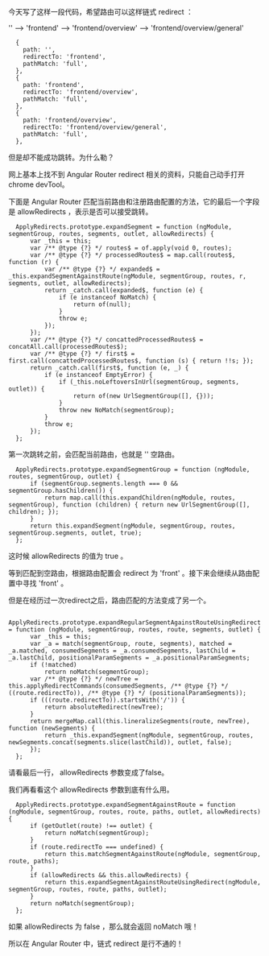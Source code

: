 今天写了这样一段代码，希望路由可以这样链式 redirect ：

'' --> 'frontend' --> 'frontend/overview' --> 'frontend/overview/general'

```
  {
    path: '',
    redirectTo: 'frontend',
    pathMatch: 'full',
  },
  {
    path: 'frontend',
    redirectTo: 'frontend/overview',
    pathMatch: 'full',
  },
  {
    path: 'frontend/overview',
    redirectTo: 'frontend/overview/general',
    pathMatch: 'full',
  },
```

但是却不能成功跳转。为什么勒？

网上基本上找不到 Angular Router redirect 相关的资料，只能自己动手打开 chrome devTool。

下面是 Angular Router 匹配当前路由和注册路由配置的方法，它的最后一个字段是 allowRedirects ，表示是否可以接受跳转。

```
  ApplyRedirects.prototype.expandSegment = function (ngModule, segmentGroup, routes, segments, outlet, allowRedirects) {
      var _this = this;
      var /** @type {?} */ routes$ = of.apply(void 0, routes);
      var /** @type {?} */ processedRoutes$ = map.call(routes$, function (r) {
          var /** @type {?} */ expanded$ = _this.expandSegmentAgainstRoute(ngModule, segmentGroup, routes, r, segments, outlet, allowRedirects);
          return _catch.call(expanded$, function (e) {
              if (e instanceof NoMatch) {
                  return of(null);
              }
              throw e;
          });
      });
      var /** @type {?} */ concattedProcessedRoutes$ = concatAll.call(processedRoutes$);
      var /** @type {?} */ first$ = first.call(concattedProcessedRoutes$, function (s) { return !!s; });
      return _catch.call(first$, function (e, _) {
          if (e instanceof EmptyError) {
              if (_this.noLeftoversInUrl(segmentGroup, segments, outlet)) {
                  return of(new UrlSegmentGroup([], {}));
              }
              throw new NoMatch(segmentGroup);
          }
          throw e;
      });
  };
```

第一次跳转之前，会匹配当前路由，也就是 '' 空路由。

```
  ApplyRedirects.prototype.expandSegmentGroup = function (ngModule, routes, segmentGroup, outlet) {
      if (segmentGroup.segments.length === 0 && segmentGroup.hasChildren()) {
          return map.call(this.expandChildren(ngModule, routes, segmentGroup), function (children) { return new UrlSegmentGroup([], children); });
      }
      return this.expandSegment(ngModule, segmentGroup, routes, segmentGroup.segments, outlet, true);
  };
```

这时候 allowRedirects 的值为 true 。

等到匹配到空路由，根据路由配置会 redirect 为 'front' 。接下来会继续从路由配置中寻找 'front' 。

但是在经历过一次redirect之后，路由匹配的方法变成了另一个。

```
  ApplyRedirects.prototype.expandRegularSegmentAgainstRouteUsingRedirect = function (ngModule, segmentGroup, routes, route, segments, outlet) {
      var _this = this;
      var _a = match(segmentGroup, route, segments), matched = _a.matched, consumedSegments = _a.consumedSegments, lastChild = _a.lastChild, positionalParamSegments = _a.positionalParamSegments;
      if (!matched)
          return noMatch(segmentGroup);
      var /** @type {?} */ newTree = this.applyRedirectCommands(consumedSegments, /** @type {?} */ ((route.redirectTo)), /** @type {?} */ (positionalParamSegments));
      if (((route.redirectTo)).startsWith('/')) {
          return absoluteRedirect(newTree);
      }
      return mergeMap.call(this.lineralizeSegments(route, newTree), function (newSegments) {
          return _this.expandSegment(ngModule, segmentGroup, routes, newSegments.concat(segments.slice(lastChild)), outlet, false);
      });
  };
```

请看最后一行， allowRedirects 参数变成了false。

我们再看看这个 allowRedirects 参数到底有什么用。

```
  ApplyRedirects.prototype.expandSegmentAgainstRoute = function (ngModule, segmentGroup, routes, route, paths, outlet, allowRedirects) {
      if (getOutlet(route) !== outlet) {
          return noMatch(segmentGroup);
      }
      if (route.redirectTo === undefined) {
          return this.matchSegmentAgainstRoute(ngModule, segmentGroup, route, paths);
      }
      if (allowRedirects && this.allowRedirects) {
          return this.expandSegmentAgainstRouteUsingRedirect(ngModule, segmentGroup, routes, route, paths, outlet);
      }
      return noMatch(segmentGroup);
  };
```

如果 allowRedirects 为 false ，那么就会返回 noMatch 哦！

所以在 Angular Router 中，链式 redirect 是行不通的！


